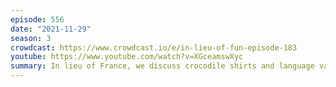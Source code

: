 ```yaml
---
episode: 556
date: "2021-11-29"
season: 3
crowdcast: https://www.crowdcast.io/e/in-lieu-of-fun-episode-183
youtube: https://www.youtube.com/watch?v=XGceamswXyc
summary: In lieu of France, we discuss crocodile shirts and language variety
---
```

